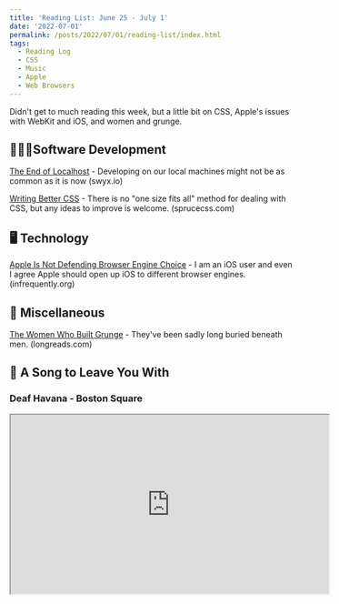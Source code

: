 ```yaml
---
title: 'Reading List: June 25 - July 1'
date: '2022-07-01'
permalink: /posts/2022/07/01/reading-list/index.html
tags:
  - Reading Log
  - CSS
  - Music
  - Apple
  - Web Browsers
---
```


Didn't get to much reading this week, but a little bit on CSS, Apple's issues with WebKit and iOS, and women and grunge.
<!-- excerpt -->

<div class="reading-log"></div>

## 👨🏼‍💻Software Development

[The End of Localhost](https://swyx.io/the-end-of-localhost) - Developing on our local machines might not be as common as it is now <span className="domain-name">(swyx.io)</span>

[Writing Better CSS](https://sprucecss.com/blog/writing-better-css) - There is no "one size fits all" method for dealing with CSS, but any ideas to improve is welcome. <span className="domain-name">(sprucecss.com)</span>

## 🖥 Technology

[Apple Is Not Defending Browser Engine Choice](https://infrequently.org/2022/06/apple-is-not-defending-browser-engine-choice/) - I am an iOS user and even I agree Apple should open up iOS to different browser engines. <span className="domain-name">(infrequently.org)</span>

## 🎒 Miscellaneous

[The Women Who Built Grunge](https://longreads.com/2022/06/29/the-women-who-built-grunge/) - They've been sadly long buried beneath men. <span className="domain-name">(longreads.com)</span>

## 🎵 A Song to Leave You With

### Deaf Havana - Boston Square

<fit-vids>
    <iframe
        width="560"
        height="315"
        src="https://www.youtube.com/embed/vfGZZJnoJ0U"
        title="Deaf Havana - Boston Square"
        allow="accelerometer; autoplay; clipboard-write; encrypted-media; gyroscope; picture-in-picture"
        allowfullscreen></iframe>
</fit-vids>